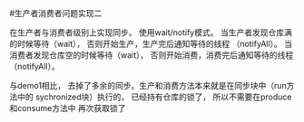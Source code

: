 #生产者消费者问题实现二

在生产者与消费者级别上实现同步。 使用wait/notify模式。
当生产者发现仓库满的时候等待（wait）， 否则开始生产，生产完后通知等待的线程
（notifyAll）。
当消费者发现仓库空的时候等待（wait）， 否则开始消费，消费完后通知等待的线程
（notifyAll）。

与demo1相比， 去掉了多余的同步。生产和消费方法本来就是在同步块中（run方法中的
sychronized块）执行的， 已经持有仓库的锁了， 所以不需要在produce和consume方法中
再次获取锁了

